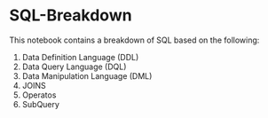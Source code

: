 # SQL-Breakdown

This notebook contains a breakdown of SQL based on the following:
1. Data Definition Language (DDL)
2. Data Query Language (DQL)
3. Data Manipulation Language (DML)
4. JOINS
5. Operatos
6. SubQuery
